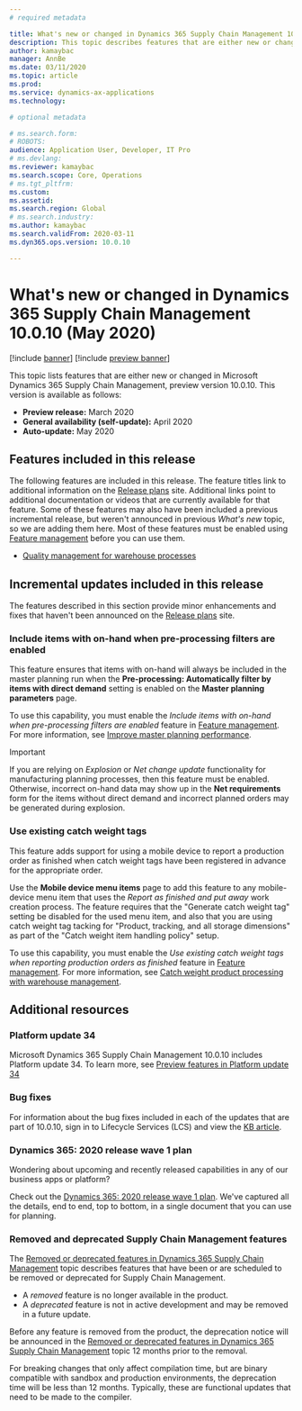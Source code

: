```yaml
---
# required metadata

title: What's new or changed in Dynamics 365 Supply Chain Management 10.0.10 (May 2020)
description: This topic describes features that are either new or changed in Dynamics 365 Supply Chain Management 10.0.10. 
author: kamaybac
manager: AnnBe
ms.date: 03/11/2020
ms.topic: article
ms.prod: 
ms.service: dynamics-ax-applications
ms.technology: 

# optional metadata

# ms.search.form: 
# ROBOTS: 
audience: Application User, Developer, IT Pro
# ms.devlang: 
ms.reviewer: kamaybac
ms.search.scope: Core, Operations
# ms.tgt_pltfrm: 
ms.custom: 
ms.assetid: 
ms.search.region: Global
# ms.search.industry: 
ms.author: kamaybac
ms.search.validFrom: 2020-03-11 
ms.dyn365.ops.version: 10.0.10

---
```

# What's new or changed in Dynamics 365 Supply Chain Management 10.0.10 (May 2020)

[!include [banner](../includes/banner.md)]
[!include [preview banner](../includes/preview-banner.md)]

This topic lists features that are either new or changed in Microsoft Dynamics 365 Supply Chain Management, preview version 10.0.10. This version <!-- KFM, check this: has a build number of 10.0.420 and --> is available as follows:

- **Preview release:** March 2020
- **General availability (self-update):** April 2020
- **Auto-update:** May 2020

## Features included in this release

The following features are included in this release. The feature titles link to additional information on the [Release plans](https://docs.microsoft.com/dynamics365/release-plans/) site. Additional links point to additional documentation or videos that are currently available for that feature. Some of these features may also have been included a previous incremental release, but weren't announced in previous *What's new* topic, so we are adding them here. Most of these features must be enabled using [Feature management](../../fin-ops-core/fin-ops/get-started/feature-management/feature-management-overview.md) before you can use them.

- [Quality management for warehouse processes](https://docs.microsoft.com/dynamics365-release-plan/2019wave2/dynamics365-supply-chain-management/quality-management-warehouse-processes)

## Incremental updates included in this release

The features described in this section provide minor enhancements and fixes that haven't been announced on the [Release plans](https://docs.microsoft.com/dynamics365/release-plans/) site.

### Include items with on-hand when pre-processing filters are enabled

This feature ensures that items with on-hand will always be included in the master planning run when the **Pre-processing: Automatically filter by items with direct demand** setting is enabled on the **Master planning parameters** page. 

To use this capability, you must enable the _Include items with on-hand when pre-processing filters are enabled_ feature in [Feature management](../../fin-ops-core/fin-ops/get-started/feature-management/feature-management-overview.md). For more information, see [Improve master planning performance](../master-planning/master-planning-performance.md).

> [!IMPORTANT]
> If you are relying on *Explosion* or *Net change update* functionality for manufacturing planning processes, then this feature must be enabled. Otherwise, incorrect on-hand data may show up in the **Net requirements** form for the items without direct demand and incorrect planned orders may be generated during explosion.

### Use existing catch weight tags

This feature adds support for using a mobile device to report a production order as finished when catch weight tags have been registered in advance for the appropriate order.

Use the **Mobile device menu items** page to add this feature to any mobile-device menu item that uses the _Report as finished and put away_ work creation process. The feature requires that the "Generate catch weight tag" setting be disabled for the used menu item, and also that you are using catch weight tag tacking for "Product, tracking, and all storage dimensions" as part of the "Catch weight item handling policy" setup.

To use this capability, you must enable the _Use existing catch weight tags when reporting production orders as finished_ feature in [Feature management](../../fin-ops-core/fin-ops/get-started/feature-management/feature-management-overview.md). For more information, see [Catch weight product processing with warehouse management](../warehousing/catch-weight-processing.md).

## Additional resources

### Platform update 34

Microsoft Dynamics 365 Supply Chain Management 10.0.10 includes Platform update 34. To learn more, see [Preview features in Platform update 34](../../fin-ops-core/dev-itpro/get-started/whats-new-platform-update-34.md)

### Bug fixes

For information about the bug fixes included in each of the updates that are part of 10.0.10, sign in to Lifecycle Services (LCS) and view the [KB article](https://fix.lcs.dynamics.com/Issue/Details?bugId=424137&dbType=3&qc=bf63d49dcc96e51eb42ac1dd66c6c5e5d7548f1e176f729e324ea3353b9860cb).

### Dynamics 365: 2020 release wave 1 plan

Wondering about upcoming and recently released capabilities in any of our business apps or platform?

Check out the [Dynamics 365: 2020 release wave 1 plan](https://docs.microsoft.com/dynamics365-release-plan/2020wave1/index). We've captured all the details, end to end, top to bottom, in a single document that you can use for planning.

### Removed and deprecated Supply Chain Management features

The [Removed or deprecated features in Dynamics 365 Supply Chain Management](removed-deprecated-features-scm-updates.md) topic describes features that have been or are scheduled to be removed or deprecated for Supply Chain Management.

- A *removed* feature is no longer available in the product.
- A *deprecated* feature is not in active development and may be removed in a future update.

Before any feature is removed from the product, the deprecation notice will be announced in the [Removed or deprecated features in Dynamics 365 Supply Chain Management](removed-deprecated-features-scm-updates.md) topic 12 months prior to the removal.

For breaking changes that only affect compilation time, but are binary compatible with sandbox and production environments, the deprecation time will be less than 12 months. Typically, these are functional updates that need to be made to the compiler.
